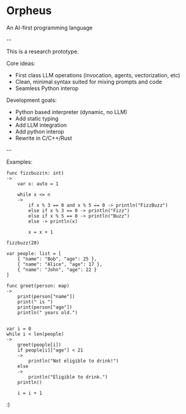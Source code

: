 # Orpheus
An AI-first programming language

--

This is a research prototype.

Core ideas:
*   First class LLM operations (invocation, agents, vectorization, etc)
*   Clean, minimal syntax suited for mixing prompts and code
*   Seamless Python interop

Development goals:
*    Python based interpreter (dynamic, no LLM)
*    Add static typing
*    Add LLM integration
*    Add python interop
*    Rewrite in C/C++/Rust

--

Examples:

```
func fizzbuzz(n: int)
->
    var x: auto = 1

    while x <= n
    ->
        if x % 3 == 0 and x % 5 == 0 -> println("FizzBuzz")
        else if x % 3 == 0 -> println("Fizz")
        else if x % 5 == 0 -> println("Buzz")
        else -> println(x)
        
        x = x + 1

fizzbuzz(20)
```

```
var people: list = [
    { "name": "Bob", "age": 25 },
    { "name": "Alice", "age": 17 },
    { "name": "John", "age": 22 }
]

func greet(person: map)
->    
    print(person["name"])
    print(" is ")
    print(person["age"])
    println(" years old.")


var i = 0
while i < len(people)
->
    greet(people[i])
    if people[i]["age"] < 21
    ->
        println("Not eligible to drink!")
    else 
    ->
        println("Eligible to drink.")
    println()

    i = i + 1
```

:)

